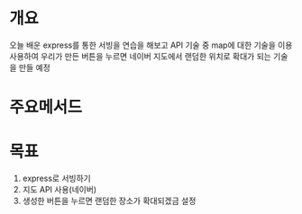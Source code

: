 # 개요
오늘 배운 express를 통한 서빙을 연습을 해보고
API 기술 중 map에 대한 기술을 이용 사용하여
우리가 만든 버튼을 누르면 네이버 지도에서 랜덤한
위치로 확대가 되는 기술을 만들 예정

# 주요메서드



# 목표
1. express로 서빙하기
2. 지도 API 사용(네이버)
3. 생성한 버튼을 누르면 랜덤한 장소가 확대되겠금 설정